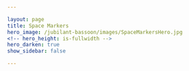 ```yaml
---

layout: page
title: Space Markers
hero_image: /jubilant-bassoon/images/SpaceMarkersHero.jpg
<!-- hero_height: is-fullwidth -->
hero_darken: true
show_sidebar: false

---
```

